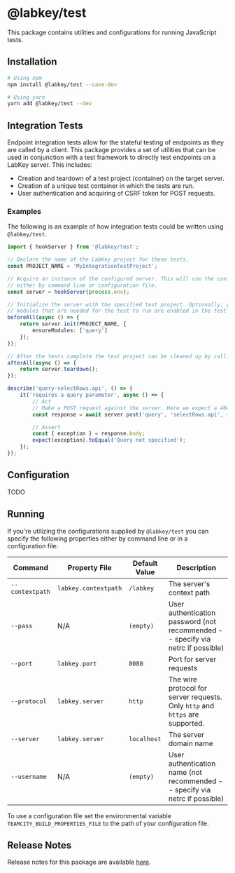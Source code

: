 # @labkey/test

This package contains utilities and configurations for running JavaScript tests.

## Installation

```sh
# Using npm
npm install @labkey/test --save-dev

# Using yarn
yarn add @labkey/test --dev
```

## Integration Tests

Endpoint integration tests allow for the stateful testing of endpoints as they are called by a client.
This package provides a set of utilities that can be used in conjunction with a test framework to directly test
endpoints on a LabKey server. This includes:

* Creation and teardown of a test project (container) on the target server.
* Creation of a unique test container in which the tests are run.
* User authentication and acquiring of CSRF token for POST requests.

### Examples

The following is an example of how integration tests could be written using `@labkey/test`.

```ts
import { hookServer } from '@labkey/test';

// Declare the name of the LabKey project for these tests.
const PROJECT_NAME = 'MyIntegrationTestProject';

// Acquire an instance of the configured server. This will use the configuration supplied
// either by command line or configuration file.
const server = hookServer(process.env);

// Initialize the server with the specified test project. Optionally, you can ensure any
// modules that are needed for the test to run are enabled in the test container.
beforeAll(async () => {
    return server.init(PROJECT_NAME, {
        ensureModules: ['query']
    });
});

// After the tests complete the test project can be cleaned up by calling teardown().
afterAll(async () => {
    return server.teardown();
});

describe('query-selectRows.api', () => {
    it('requires a query parameter', async () => {
        // Act
        // Make a POST request against the server. Here we expect a 404 response status code.
        const response = await server.post('query', 'selectRows.api', { schemaName: 'core' }).expect(404);

        // Assert
        const { exception } = response.body;
        expect(exception).toEqual('Query not specified');
    });
});
```

## Configuration

TODO

## Running

If you're utilizing the configurations supplied by `@labkey/test` you can specify the following properties
either by command line or in a configuration file:

|Command|Property File|Default Value|Description|
|-------|-------------|-------|-----------|
|`--contextpath`|`labkey.contextpath`|`/labkey`|The server's context path|
|`--pass`|N/A|`(empty)`|User authentication password (not recommended -- specify via netrc if possible)|
|`--port`|`labkey.port`|`8080`|Port for server requests|
|`--protocol`|`labkey.server`|`http`|The wire protocol for server requests. Only `http` and `https` are supported.|
|`--server`|`labkey.server`|`localhost`|The server domain name|
|`--username`|N/A|`(empty)`|User authentication name (not recommended -- specify via netrc if possible)|

To use a configuration file set the environmental variable `TEAMCITY_BUILD_PROPERTIES_FILE` to the path of your
configuration file.

## Release Notes
Release notes for this package are available [here](../components/releaseNotes/labkey/test.md).
